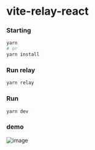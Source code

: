 # vite-relay-react

### Starting
```bash
yarn
# or
yarn install
```
### Run relay
```bash
yarn relay
```
### Run 
```bash
yarn dev
```
### demo
![image](https://user-images.githubusercontent.com/65451957/152700351-8b1074a3-4bad-4fd7-8c6f-7f20820f06d4.png)
